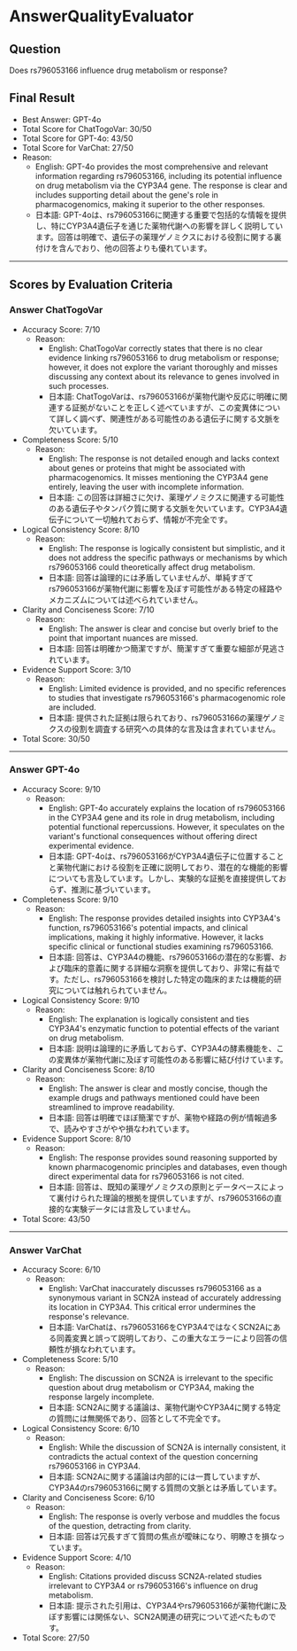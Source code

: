 # AnswerQualityEvaluator

## Question

Does rs796053166 influence drug metabolism or response?

## Final Result

- Best Answer: GPT-4o
- Total Score for ChatTogoVar: 30/50
- Total Score for GPT-4o: 43/50
- Total Score for VarChat: 27/50
- Reason:
  - English: GPT-4o provides the most comprehensive and relevant information regarding rs796053166, including its potential influence on drug metabolism via the CYP3A4 gene. The response is clear and includes supporting detail about the gene's role in pharmacogenomics, making it superior to the other responses. 
  - 日本語: GPT-4oは、rs796053166に関連する重要で包括的な情報を提供し、特にCYP3A4遺伝子を通じた薬物代謝への影響を詳しく説明しています。回答は明確で、遺伝子の薬理ゲノミクスにおける役割に関する裏付けを含んでおり、他の回答よりも優れています。

---

## Scores by Evaluation Criteria

### Answer ChatTogoVar
- Accuracy Score: 7/10
  - Reason: 
    - English: ChatTogoVar correctly states that there is no clear evidence linking rs796053166 to drug metabolism or response; however, it does not explore the variant thoroughly and misses discussing any context about its relevance to genes involved in such processes. 
    - 日本語: ChatTogoVarは、rs796053166が薬物代謝や反応に明確に関連する証拠がないことを正しく述べていますが、この変異体について詳しく調べず、関連性がある可能性のある遺伝子に関する文脈を欠いています。
- Completeness Score: 5/10
  - Reason: 
    - English: The response is not detailed enough and lacks context about genes or proteins that might be associated with pharmacogenomics. It misses mentioning the CYP3A4 gene entirely, leaving the user with incomplete information. 
    - 日本語: この回答は詳細さに欠け、薬理ゲノミクスに関連する可能性のある遺伝子やタンパク質に関する文脈を欠いています。CYP3A4遺伝子について一切触れておらず、情報が不完全です。
- Logical Consistency Score: 8/10
  - Reason: 
    - English: The response is logically consistent but simplistic, and it does not address the specific pathways or mechanisms by which rs796053166 could theoretically affect drug metabolism. 
    - 日本語: 回答は論理的には矛盾していませんが、単純すぎてrs796053166が薬物代謝に影響を及ぼす可能性がある特定の経路やメカニズムについては述べられていません。
- Clarity and Conciseness Score: 7/10
  - Reason: 
    - English: The answer is clear and concise but overly brief to the point that important nuances are missed. 
    - 日本語: 回答は明確かつ簡潔ですが、簡潔すぎて重要な細部が見逃されています。
- Evidence Support Score: 3/10
  - Reason: 
    - English: Limited evidence is provided, and no specific references to studies that investigate rs796053166's pharmacogenomic role are included. 
    - 日本語: 提供された証拠は限られており、rs796053166の薬理ゲノミクスの役割を調査する研究への具体的な言及は含まれていません。
- Total Score: 30/50

---

### Answer GPT-4o
- Accuracy Score: 9/10
  - Reason: 
    - English: GPT-4o accurately explains the location of rs796053166 in the CYP3A4 gene and its role in drug metabolism, including potential functional repercussions. However, it speculates on the variant's functional consequences without offering direct experimental evidence. 
    - 日本語: GPT-4oは、rs796053166がCYP3A4遺伝子に位置することと薬物代謝における役割を正確に説明しており、潜在的な機能的影響についても言及しています。しかし、実験的な証拠を直接提供しておらず、推測に基づいています。
- Completeness Score: 9/10
  - Reason: 
    - English: The response provides detailed insights into CYP3A4's function, rs796053166's potential impacts, and clinical implications, making it highly informative. However, it lacks specific clinical or functional studies examining rs796053166. 
    - 日本語: 回答は、CYP3A4の機能、rs796053166の潜在的な影響、および臨床的意義に関する詳細な洞察を提供しており、非常に有益です。ただし、rs796053166を検討した特定の臨床的または機能的研究については触れられていません。
- Logical Consistency Score: 9/10
  - Reason: 
    - English: The explanation is logically consistent and ties CYP3A4's enzymatic function to potential effects of the variant on drug metabolism. 
    - 日本語: 説明は論理的に矛盾しておらず、CYP3A4の酵素機能を、この変異体が薬物代謝に及ぼす可能性のある影響に結び付けています。
- Clarity and Conciseness Score: 8/10
  - Reason: 
    - English: The answer is clear and mostly concise, though the example drugs and pathways mentioned could have been streamlined to improve readability. 
    - 日本語: 回答は明確でほぼ簡潔ですが、薬物や経路の例が情報過多で、読みやすさがやや損なわれています。
- Evidence Support Score: 8/10
  - Reason: 
    - English: The response provides sound reasoning supported by known pharmacogenomic principles and databases, even though direct experimental data for rs796053166 is not cited. 
    - 日本語: 回答は、既知の薬理ゲノミクスの原則とデータベースによって裏付けられた理論的根拠を提供していますが、rs796053166の直接的な実験データには言及していません。
- Total Score: 43/50

---

### Answer VarChat
- Accuracy Score: 6/10
  - Reason: 
    - English: VarChat inaccurately discusses rs796053166 as a synonymous variant in SCN2A instead of accurately addressing its location in CYP3A4. This critical error undermines the response's relevance. 
    - 日本語: VarChatは、rs796053166をCYP3A4ではなくSCN2Aにある同義変異と誤って説明しており、この重大なエラーにより回答の信頼性が損なわれています。
- Completeness Score: 5/10
  - Reason: 
    - English: The discussion on SCN2A is irrelevant to the specific question about drug metabolism or CYP3A4, making the response largely incomplete. 
    - 日本語: SCN2Aに関する議論は、薬物代謝やCYP3A4に関する特定の質問には無関係であり、回答として不完全です。
- Logical Consistency Score: 6/10
  - Reason: 
    - English: While the discussion of SCN2A is internally consistent, it contradicts the actual context of the question concerning rs796053166 in CYP3A4.
    - 日本語: SCN2Aに関する議論は内部的には一貫していますが、CYP3A4のrs796053166に関する質問の文脈とは矛盾しています。
- Clarity and Conciseness Score: 6/10
  - Reason: 
    - English: The response is overly verbose and muddles the focus of the question, detracting from clarity. 
    - 日本語: 回答は冗長すぎて質問の焦点が曖昧になり、明瞭さを損なっています。
- Evidence Support Score: 4/10
  - Reason: 
    - English: Citations provided discuss SCN2A-related studies irrelevant to CYP3A4 or rs796053166's influence on drug metabolism. 
    - 日本語: 提示された引用は、CYP3A4やrs796053166が薬物代謝に及ぼす影響には関係ない、SCN2A関連の研究について述べたものです。
- Total Score: 27/50